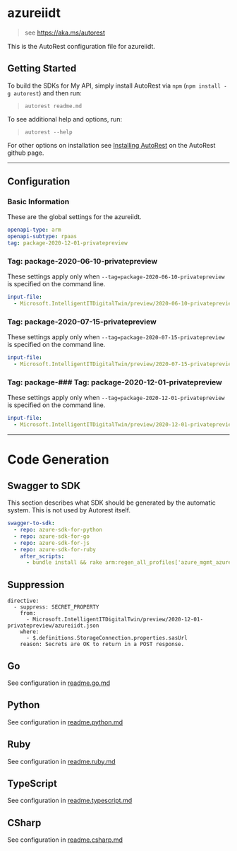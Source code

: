# azureiidt

> see https://aka.ms/autorest

This is the AutoRest configuration file for azureiidt.

## Getting Started

To build the SDKs for My API, simply install AutoRest via `npm` (`npm install -g autorest`) and then run:

> `autorest readme.md`

To see additional help and options, run:

> `autorest --help`

For other options on installation see [Installing AutoRest](https://aka.ms/autorest/install) on the AutoRest github page.

---

## Configuration

### Basic Information

These are the global settings for the azureiidt.

```yaml
openapi-type: arm
openapi-subtype: rpaas
tag: package-2020-12-01-privatepreview
```

### Tag: package-2020-06-10-privatepreview

These settings apply only when `--tag=package-2020-06-10-privatepreview` is specified on the command line.

```yaml $(tag) == 'package-2020-06-10-privatepreview'
input-file:
  - Microsoft.IntelligentITDigitalTwin/preview/2020-06-10-privatepreview/azureiidt.json
```

### Tag: package-2020-07-15-privatepreview

These settings apply only when `--tag=package-2020-07-15-privatepreview` is specified on the command line.

```yaml $(tag) == 'package-2020-07-15-privatepreview'
input-file:
  - Microsoft.IntelligentITDigitalTwin/preview/2020-07-15-privatepreview/azureiidt.json
```

### Tag: package-### Tag: package-2020-12-01-privatepreview

These settings apply only when `--tag=package-2020-12-01-privatepreview` is specified on the command line.

```yaml $(tag) == 'package-2020-12-01-privatepreview'
input-file:
  - Microsoft.IntelligentITDigitalTwin/preview/2020-12-01-privatepreview/azureiidt.json
```

---

# Code Generation

## Swagger to SDK

This section describes what SDK should be generated by the automatic system.
This is not used by Autorest itself.

```yaml $(swagger-to-sdk)
swagger-to-sdk:
  - repo: azure-sdk-for-python
  - repo: azure-sdk-for-go
  - repo: azure-sdk-for-js
  - repo: azure-sdk-for-ruby
    after_scripts:
      - bundle install && rake arm:regen_all_profiles['azure_mgmt_azureiidt']
```
## Suppression
```
directive:
  - suppress: SECRET_PROPERTY
    from:
      - Microsoft.IntelligentITDigitalTwin/preview/2020-12-01-privatepreview/azureiidt.json
    where:
      - $.definitions.StorageConnection.properties.sasUrl
    reason: Secrets are OK to return in a POST response.
```

## Go

See configuration in [readme.go.md](./readme.go.md)

## Python

See configuration in [readme.python.md](./readme.python.md)

## Ruby

See configuration in [readme.ruby.md](./readme.ruby.md)

## TypeScript

See configuration in [readme.typescript.md](./readme.typescript.md)

## CSharp

See configuration in [readme.csharp.md](./readme.csharp.md)
